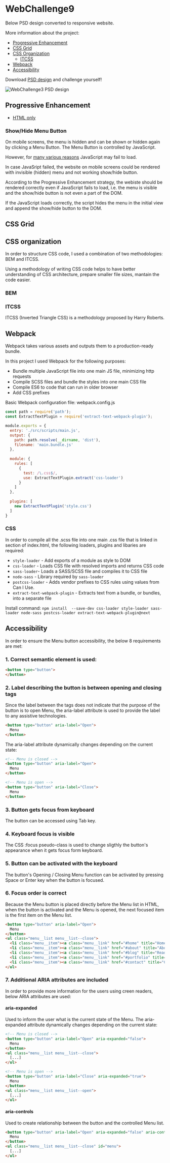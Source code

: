 # WebChallenge9

Below PSD design converted to responsive website.

<!---Converted page is available at: https://marcin-l-szczepanski.github.io/WebChallenge9/--->

More information about the project:
* [Progressive Enhancement](#progressive-enhancement)
* [CSS Grid](#css-grid)
* [CSS Organization](#css-organization)
  * [ITCSS](#itcss)
* [Webpack](#webpack)
* [Accessibility](#accessibility)

Download [PSD design](https://github.com/Marcin-L-Szczepanski/WebChallenge9/raw/master/design/9.psd) and challenge yourself! 

![WebChallenge3 PSD design](https://github.com/Marcin-L-Szczepanski/WebChallenge9/blob/master/design/9.jpg)

## Progressive Enhancement
- [HTML only](https://github.com/Marcin-L-Szczepanski/WebChallenge9/raw/master/design/9.psd) 
### Show/Hide Menu Button
On mobile screens, the menu is hidden and can be shown or hidden again by clicking a Menu Button. The Menu Button is controlled by JavaScript. 

However, for [many various reasons](https://www.gov.uk/service-manual/technology/using-progressive-enhancement#dont-assume-users-turn-off-javascript) JavaScript may fail to load.

In case JavaSript failed, the website on mobile screens could be rendered with invisible (hidden) menu and not working show/hide button.

According to the Progressive Enhancement strategy, the webiste should be rendered correctly even if JavaScript fails to load, i.e. the menu is visible and the show/hide button is not even a part of the DOM.

If the JavaScript loads correctly, the script hides the menu in the initial view and append the show/hide button to the DOM.
## CSS Grid

## CSS organization

In order to structure CSS code, I used a combination of two methodologies: BEM and ITCSS.

Using a methodology of writing CSS code helps to have better understanding of CSS architecture, prepare smaller file sizes, mantain the code easier.

### BEM

### ITCSS
ITCSS (Inverted Triangle CSS) is a methodology proposed by Harry Roberts.


## Webpack
Webpack takes various assets and outputs them to a production-ready bundle.

In this project I used Webpack for the following purposes:
- Bundle multiple JavaScript file into one main JS file, minimizing http requests
- Compile SCSS files and bundle the styles into one main CSS file
- Compile ES6 to code that can run in older browser
- Add CSS prefixes

Basic Webpack configuration file: webpack.config.js
```Javascript
const path = require('path');
const ExtractTextPlugin = require('extract-text-webpack-plugin');

module.exports = {
  entry: './src/scripts/main.js',
  output: {
    path: path.resolve(__dirname, 'dist'),
    filename: 'main.bundle.js'
  },
  
  module: {
    rules: [
      {
        test: /\.css$/,
        use: ExtractTextPlugin.extract('css-loader')
      }
    ]
  },
                  
  plugins: [
    new ExtractTextPlugin('style.css')
  ]
}
```


### CSS
In order to compile all the .scss file into one main .css file that is linked in <head> section of index.html, the following loaders, plugins and libaries are required:
- `style-loader` -  Add exports of a module as style to DOM
- `css-loader` - Loads CSS file with resolved imports and returns CSS code
- `sass-loader`- Loads a SASS/SCSS file and compiles it to CSS file
- `node-sass` - Library required by `sass-loader`
- `postcss-loader` - Adds vendor prefixes to CSS rules using values from Can I Use. 
- `extract-text-webpack-plugin` - Extracts text from a bundle, or bundles, into a separate file

Install command:
`npm install  --save-dev css-loader style-loader sass-loader node-sass postcss-loader extract-text-webpack-plugin@next`


## Accessibility

In order to ensure the Menu button accessibility, the below 8 requirements are met:
### 1. Correct semantic element is used: 
```html
<button type="button">
</button>
```
### 2. Label describing the button is between opening and closing tags
Since the label between the tags does not indicate that the purpose of the button is to open Menu, the aria-label attribute is used to provide the label to any assistive technologies.
```html
<button type="button" aria-label="Open">
  Menu
</button>
```
The aria-label attribute dynamically changes depending on the current state:
```html
<!-- Menu is closed -->
<button type="button" aria-label="Open">
  Menu
</button>

<!-- Menu is open -->
<button type="button" aria-label="Close">
  Menu
</button>
```

### 3. Button gets focus from keyboard
The button can be accessed using Tab key.

### 4. Keyboard focus is visible
The CSS :focus pseudo-class is used to change sligthly the button's appearance when it gets focus form keyboard.

### 5. Button can be activated with the keyboard
The button's Opening / Closing Menu function can be activated by pressing Space or Enter key when the button is focused.

### 6. Focus order is correct
Because the Menu button is placed directly before the Menu list in HTML, when the button is activated and the Menu is opened, the next focused item is the first item on the Menu list.
```html
<button type="button" aria-label="Open">
  Menu
</button>
<ul class="menu__list menu__list--close">
  <li class="menu__item"><a class="menu__link" href="#home" title="Home page">Home</a></li>
  <li class="menu__item"><a class="menu__link" href="#about" title="About Treehouse">About</a></li>
  <li class="menu__item"><a class="menu__link" href="#blog" title="Read our Blog">Blog</a></li>
  <li class="menu__item"><a class="menu__link" href="#portfolio" title="See our Projects">Portfolio</a></li>
  <li class="menu__item"><a class="menu__link" href="#contact" title="Contact us">Contact</a></li>
</ul>
```

### 7. Additional ARIA attributes are included
In order to provide more information for the users using creen readers, below ARIA attributes are used:
#### aria-expanded
Used to inform the user what is the current state of the Menu.
The aria-expanded attribute dynamically changes depending on the current state:
```html
<!-- Menu is closed -->
<button type="button" aria-label="Open" aria-expanded="false">
  Menu
</button>
<ul class="menu__list menu__list--close">
  [...]
</ul>

<!-- Menu is open -->
<button type="button" aria-label="Close" aria-expanded="true">
  Menu
</button>
<ul class="menu__list menu__list--open">
  [...]
</ul>
```
#### aria-controls
Used to create relationship between the button and the controlled Menu list.
```html
<button type="button" aria-label="Open" aria-expanded="false" aria-controls="menu">
  Menu
</button>
<ul class="menu__list menu__list--close" id="menu">
  [...]
</ul>
```

